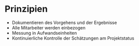 # Prinzipien

- Dokumentieren des Vorgehens und der Ergebnisse
- Alle Mitarbeiter werden einbezogen
- Messung in Aufwandseinheiten
- Kontinuierliche Kontrolle der Schätzungen am Projektstatus